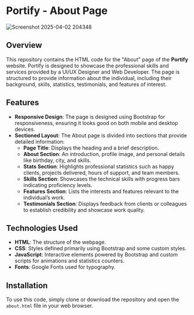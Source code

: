 # Portify - About Page
![Screenshot 2025-04-02 204348](https://github.com/user-attachments/assets/28eb8788-bc8f-4a6f-b07e-52a36b8a1427)
## Overview

This repository contains the HTML code for the "About" page of the **Portify** website. Portify is designed to showcase the professional skills and services provided by a UI/UX Designer and Web Developer. The page is structured to provide information about the individual, including their background, skills, statistics, testimonials, and features of interest.

## Features

- **Responsive Design**: The page is designed using Bootstrap for responsiveness, ensuring it looks good on both mobile and desktop devices.
- **Sectioned Layout**: The About page is divided into sections that provide detailed information:
  - **Page Title**: Displays the heading and a brief description.
  - **About Section**: An introduction, profile image, and personal details like birthday, city, and skills.
  - **Stats Section**: Highlights professional statistics such as happy clients, projects delivered, hours of support, and team members.
  - **Skills Section**: Showcases the technical skills with progress bars indicating proficiency levels.
  - **Features Section**: Lists the interests and features relevant to the individual’s work.
  - **Testimonials Section**: Displays feedback from clients or colleagues to establish credibility and showcase work quality.


 ## Technologies Used

- **HTML**: The structure of the webpage.
- **CSS**: Styles defined primarily using Bootstrap and some custom styles.
- **JavaScript**: Interactive elements powered by Bootstrap and custom scripts for animations and statistics counters.
- **Fonts**: Google Fonts used for typography.

## Installation

To use this code, simply clone or download the repository and open the `about.html` file in your web browser. 
